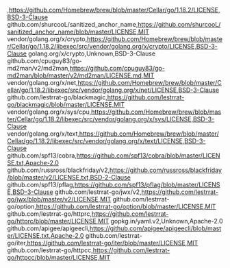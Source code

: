 ,https://github.com/Homebrew/brew/blob/master/Cellar/go/1.18.2/LICENSE,BSD-3-Clause
github.com/shurcooL/sanitized_anchor_name,https://github.com/shurcooL/sanitized_anchor_name/blob/master/LICENSE,MIT
vendor/golang.org/x/crypto,https://github.com/Homebrew/brew/blob/master/Cellar/go/1.18.2/libexec/src/vendor/golang.org/x/crypto/LICENSE,BSD-3-Clause
golang.org/x/crypto,Unknown,BSD-3-Clause
github.com/cpuguy83/go-md2man/v2/md2man,https://github.com/cpuguy83/go-md2man/blob/master/v2/md2man/LICENSE.md,MIT
vendor/golang.org/x/net,https://github.com/Homebrew/brew/blob/master/Cellar/go/1.18.2/libexec/src/vendor/golang.org/x/net/LICENSE,BSD-3-Clause
github.com/lestrrat-go/blackmagic,https://github.com/lestrrat-go/blackmagic/blob/master/LICENSE,MIT
vendor/golang.org/x/sys/cpu,https://github.com/Homebrew/brew/blob/master/Cellar/go/1.18.2/libexec/src/vendor/golang.org/x/sys/LICENSE,BSD-3-Clause
vendor/golang.org/x/text,https://github.com/Homebrew/brew/blob/master/Cellar/go/1.18.2/libexec/src/vendor/golang.org/x/text/LICENSE,BSD-3-Clause
github.com/spf13/cobra,https://github.com/spf13/cobra/blob/master/LICENSE.txt,Apache-2.0
github.com/russross/blackfriday/v2,https://github.com/russross/blackfriday/blob/master/v2/LICENSE.txt,BSD-2-Clause
github.com/spf13/pflag,https://github.com/spf13/pflag/blob/master/LICENSE,BSD-3-Clause
github.com/lestrrat-go/jwx/v2,https://github.com/lestrrat-go/jwx/blob/master/v2/LICENSE,MIT
github.com/lestrrat-go/option,https://github.com/lestrrat-go/option/blob/master/LICENSE,MIT
github.com/lestrrat-go/httprc,https://github.com/lestrrat-go/httprc/blob/master/LICENSE,MIT
gopkg.in/yaml.v2,Unknown,Apache-2.0
github.com/apigee/apigeecli,https://github.com/apigee/apigeecli/blob/master/LICENSE.txt,Apache-2.0
github.com/lestrrat-go/iter,https://github.com/lestrrat-go/iter/blob/master/LICENSE,MIT
github.com/lestrrat-go/httpcc,https://github.com/lestrrat-go/httpcc/blob/master/LICENSE,MIT
